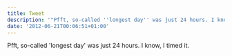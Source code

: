 ```yaml
---
title: Tweet
description: '"Pfft, so-called ''longest day'' was just 24 hours. I know, I timed it."'
date: '2012-06-21T00:06:51+01:00'
---
```

Pfft, so-called 'longest day' was just 24 hours. I know, I timed it.
